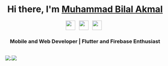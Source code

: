 <div align="center">
   <h1>Hi there, I'm <a href="https://razacar.com">Muhammad Bilal Akmal</a>
   </h1>
</div>
<p align="center">
  <a href="https://www.linkedin.com/in/mbilalakmal"><img height="30" src="https://img.shields.io/badge/-LINKEDIN-0077B5?style=for-the-badge&logo=linkedin&logoColor=white"></a>&nbsp;&nbsp;
  <a href="https://www.upwork.com/freelancers/~01f81570a7626874da"><img height="30" src="https://img.shields.io/badge/-UPWORK-73bb44?style=for-the-badge&logo=upwork&logoColor=white"></a>&nbsp;&nbsp;
  <a href="https://github.com/mbilalakmal"><img height="30" src="https://img.shields.io/badge/-GITHUB-333?style=for-the-badge&logo=github&logoColor=white"></a>&nbsp;&nbsp;
</p>
<div align="center">
<h3>Mobile and Web Developer | Flutter and Firebase Enthusiast</h3>
</div>
<br />
  <a href="https://github.com/mbilalakmal"> 
    <img align="center" src="https://github-readme-stats.vercel.app/api?username=mbilalakmal&&show_icons=true&&count_private=true&theme=dark"/>
  </a>
  <a href="https://github.com/mbilalakmal"> 
    <img align="center" src="https://github-readme-stats.vercel.app/api/top-langs/?username=mbilalakmal&&show_icons=true&count_private=true&theme=dark&layout=compact"/>
  </a>
<br />
